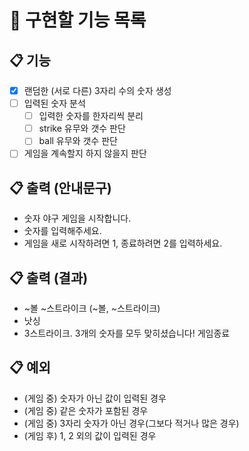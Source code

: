 # 🚀 구현할 기능 목록
## 📋 기능
- [X] 랜덤한 (서로 다른) 3자리 수의 숫자 생성
- [ ] 입력된 숫자 분석
    - [ ] 입력한 숫자를 한자리씩 분리
    - [ ] strike 유무와 갯수 판단
    - [ ] ball 유무와 갯수 판단
- [ ] 게임을 계속할지 하지 않을지 판단

## 📋 출력 (안내문구)
- 숫자 야구 게임을 시작합니다.
- 숫자를 입력해주세요.
- 게임을 새로 시작하려면 1, 종료하려면 2를 입력하세요.

## 📋 출력 (결과)
- ~볼 ~스트라이크 (~볼, ~스트라이크)
- 낫싱
- 3스트라이크. 3개의 숫자를 모두 맞히셨습니다! 게임종료

## 📋 예외
- (게임 중) 숫자가 아닌 값이 입력된 경우
- (게임 중) 같은 숫자가 포함된 경우
- (게임 중) 3자리 숫자가 아닌 경우(그보다 적거나 많은 경우)
- (게임 후) 1, 2 외의 값이 입력된 경우